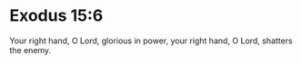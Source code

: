 # Exodus 15:6

Your right hand, O Lord, glorious in power, your right hand, O Lord, shatters the enemy.
